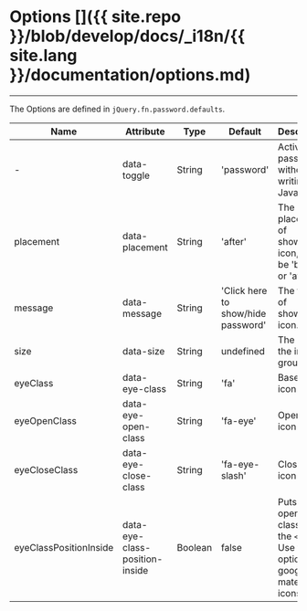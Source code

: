 # Options []({{ site.repo }}/blob/develop/docs/_i18n/{{ site.lang }}/documentation/options.md)

---

The Options are defined in `jQuery.fn.password.defaults`.

<div class="start-table"></div>

| Name                   | Attribute                      | Type    | Default                            | Description                                                                             |
|------------------------|--------------------------------|---------|------------------------------------|-----------------------------------------------------------------------------------------|
| -                      | data-toggle                    | String  | 'password'                         | Active password without writing JavaScript.                                             |
| placement              | data-placement                 | String  | 'after'                            | The placement of show/hide icon, can be 'before' or 'after'.                            |
| message                | data-message                   | String  | 'Click here to show/hide password' | The tooltip of show/hide icon.                                                          |
| size                | data-size                   | String  | undefined | The size of the input group. |
| eyeClass               | data-eye-class                 | String  | 'fa'                               | Base eye icon class.                                                                    |
| eyeOpenClass           | data-eye-open-class            | String  | 'fa-eye'                           | Open eye icon class.                                                                    |
| eyeCloseClass          | data-eye-close-class           | String  | 'fa-eye-slash'                     | Close eye icon class.                                                                   |
| eyeClassPositionInside | data-eye-class-position-inside | Boolean | false                              | Puts the open/close class inside the `<i>`. Use this option with google material icons. |
